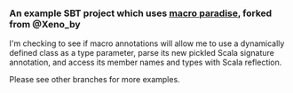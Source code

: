 ### An example SBT project which uses [macro paradise](http://docs.scala-lang.org/overviews/macros/paradise.html), forked from @Xeno_by

I'm checking to see if macro annotations will allow me to use a dynamically defined class as a type parameter, parse its new pickled Scala signature annotation, and access its member names and types with Scala reflection.  

Please see other branches for more examples.
